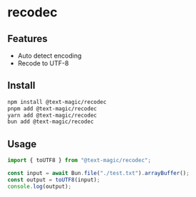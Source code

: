 # recodec

## Features

- Auto detect encoding
- Recode to UTF-8

## Install

```bash
npm install @text-magic/recodec
pnpm add @text-magic/recodec
yarn add @text-magic/recodec
bun add @text-magic/recodec
```

## Usage

```ts
import { toUTF8 } from "@text-magic/recodec";

const input = await Bun.file("./test.txt").arrayBuffer();
const output = toUTF8(input);
console.log(output);
```

